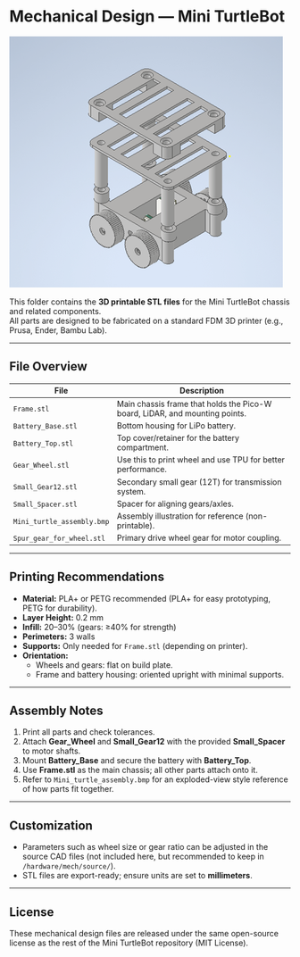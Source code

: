 # Mechanical Design — Mini TurtleBot

![Mini TurtleBot Assembly](assembly.png)

This folder contains the **3D printable STL files** for the Mini TurtleBot chassis and related components.  
All parts are designed to be fabricated on a standard FDM 3D printer (e.g., Prusa, Ender, Bambu Lab).  

---

## File Overview

| File                  | Description                                                                 |
|-----------------------|-----------------------------------------------------------------------------|
| `Frame.stl`           | Main chassis frame that holds the Pico-W board, LiDAR, and mounting points. |
| `Battery_Base.stl`    | Bottom housing for LiPo battery.                                             |
| `Battery_Top.stl`     | Top cover/retainer for the battery compartment.                              |
| `Gear_Wheel.stl`      | Use this to print wheel and use TPU for better performance.                                |
| `Small_Gear12.stl`    | Secondary small gear (12T) for transmission system.                         |
| `Small_Spacer.stl`    | Spacer for aligning gears/axles.                                            |
| `Mini_turtle_assembly.bmp` | Assembly illustration for reference (non-printable).                    |
| `Spur_gear_for_wheel.stl` |  Primary drive wheel gear for motor coupling.                    |

---

## Printing Recommendations

- **Material:** PLA+ or PETG recommended (PLA+ for easy prototyping, PETG for durability).
- **Layer Height:** 0.2 mm  
- **Infill:** 20–30% (gears: ≥40% for strength)  
- **Perimeters:** 3 walls  
- **Supports:** Only needed for `Frame.stl` (depending on printer).  
- **Orientation:**  
  - Wheels and gears: flat on build plate.  
  - Frame and battery housing: oriented upright with minimal supports.

---

## Assembly Notes

1. Print all parts and check tolerances.  
2. Attach **Gear_Wheel** and **Small_Gear12** with the provided **Small_Spacer** to motor shafts.  
3. Mount **Battery_Base** and secure the battery with **Battery_Top**.  
4. Use **Frame.stl** as the main chassis; all other parts attach onto it.  
5. Refer to `Mini_turtle_assembly.bmp` for an exploded-view style reference of how parts fit together.

---

## Customization

- Parameters such as wheel size or gear ratio can be adjusted in the source CAD files (not included here, but recommended to keep in `/hardware/mech/source/`).
- STL files are export-ready; ensure units are set to **millimeters**.

---

## License

These mechanical design files are released under the same open-source license as the rest of the Mini TurtleBot repository (MIT License).

